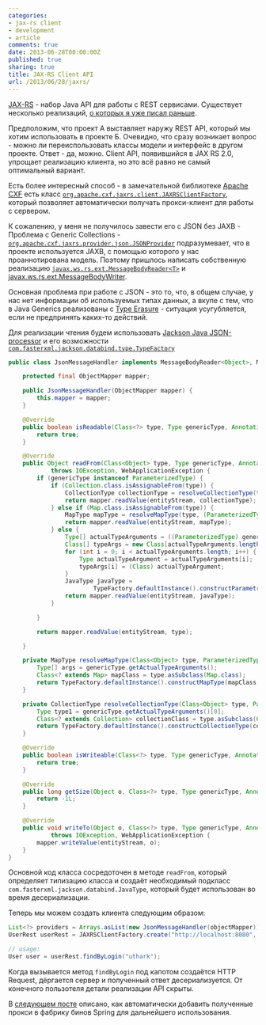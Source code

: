 ```yaml
---
categories:
- jax-rs client
- development
- article
comments: true
date: 2013-06-28T00:00:00Z
published: true
sharing: true
title: JAX-RS Client API
url: /2013/06/28/jaxrs/
---
```


[JAX-RS](http://jcp.org/en/jsr/detail?id=339) - набор Java API для работы с REST сервисами. Существует несколько реализаций, [о которых я уже писал раньше](/blog/2012/02/08/java-rest/). 

Предположим, что проект А выставляет наружу REST API, который мы хотим использовать в проекте Б. Очевидно, что сразу возникает вопрос - можно ли переиспользовать классы модели и интерфейс в другом проекте. Ответ - да, можно. Client API, появившийся в JAX RS 2.0, упрощает реализацию клиента, но это всё равно не самый оптимальный вариант. 

Есть более интересный способ - в замечательной библиотеке [Apache CXF](http://cxf.apache.org/) есть класс [`org.apache.cxf.jaxrs.client.JAXRSClientFactory`](http://cxf.apache.org/javadoc/latest/org/apache/cxf/jaxrs/client/JAXRSClientFactory.html), который позволяет автоматически получать прокси-клиент для работы с сервером.

К сожалению, у меня не получилось завести его с JSON без JAXB - Проблема с Generic Collections - [`org.apache.cxf.jaxrs.provider.json.JSONProvider`](http://cxf.apache.org/javadoc/latest/org/apache/cxf/jaxrs/provider/json/JSONProvider.html) подразумевает, что в проекте используется JAXB, с помощью которого у нас проаннотирована модель. Поэтому пришлось написать собственную реализацию [`javax.ws.rs.ext.MessageBodyReader<T>`](http://docs.oracle.com/javaee/6/api/javax/ws/rs/ext/MessageBodyReader.html) и [javax.ws.rs.ext.MessageBodyWriter<T>](http://docs.oracle.com/javaee/6/api/javax/ws/rs/ext/MessageBodyWriter.html).

Основная проблема при работе с JSON - это то, что, в общем случае, у нас нет информации об используемых типах данных, а вкупе с тем, что в  Java Generics реализованы с [Type Erasure](http://docs.oracle.com/javase/tutorial/java/generics/erasure.html) - ситуация усугубляется, если не предпринять каких-то действий.

Для реализации чтения будем использовать [Jackson Java JSON-processor](http://jackson.codehaus.org/Home) и его возможности [`com.fasterxml.jackson.databind.type.TypeFactory`](http://fasterxml.github.io/jackson-databind/javadoc/2.2.0/com/fasterxml/jackson/databind/type/TypeFactory.html)

```java
public class JsonMessageHandler implements MessageBodyReader<Object>, MessageBodyWriter<Object> {

    protected final ObjectMapper mapper;

    public JsonMessageHandler(ObjectMapper mapper) {
        this.mapper = mapper;
    }

    @Override
    public boolean isReadable(Class<?> type, Type genericType, Annotation[] annotations, MediaType mediaType) {
        return true;
    }

    @Override
    public Object readFrom(Class<Object> type, Type genericType, Annotation[] annotations, MediaType mediaType, MultivaluedMap<String, String> httpHeaders, InputStream entityStream)
            throws IOException, WebApplicationException {
        if (genericType instanceof ParameterizedType) {
            if (Collection.class.isAssignableFrom(type)) {
                CollectionType collectionType = resolveCollectionType(type, (ParameterizedType) genericType);
                return mapper.readValue(entityStream, collectionType);
            } else if (Map.class.isAssignableFrom(type)) {
                MapType mapType = resolveMapType(type, (ParameterizedType) genericType);
                return mapper.readValue(entityStream, mapType);
            } else {
                Type[] actualTypeArguments = ((ParameterizedType) genericType).getActualTypeArguments();
                Class[] typeArgs = new Class[actualTypeArguments.length];
                for (int i = 0; i < actualTypeArguments.length; i++) {
                    Type actualTypeArgument = actualTypeArguments[i];
                    typeArgs[i] = (Class) actualTypeArgument;
                }
                JavaType javaType =
                        TypeFactory.defaultInstance().constructParametricType(type, typeArgs);
                return mapper.readValue(entityStream, javaType);
            }

        }

        return mapper.readValue(entityStream, type);

    }

    private MapType resolveMapType(Class<Object> type, ParameterizedType genericType) {
        Type[] args = genericType.getActualTypeArguments();
        Class<? extends Map> mapClass = type.asSubclass(Map.class);
        return TypeFactory.defaultInstance().constructMapType(mapClass, (Class) args[0], (Class) args[1]);
    }

    private CollectionType resolveCollectionType(Class<Object> type, ParameterizedType genericType) {
        Type type1 = genericType.getActualTypeArguments()[0];
        Class<? extends Collection> collectionClass = type.asSubclass(Collection.class);
        return TypeFactory.defaultInstance().constructCollectionType(collectionClass, (Class) type1);
    }

    @Override
    public boolean isWriteable(Class<?> type, Type genericType, Annotation[] annotations, MediaType mediaType) {
        return true;
    }

    @Override
    public long getSize(Object o, Class<?> type, Type genericType, Annotation[] annotations, MediaType mediaType) {
        return -1L;
    }

    @Override
    public void writeTo(Object o, Class<?> type, Type genericType, Annotation[] annotations, MediaType mediaType, MultivaluedMap<String, Object> httpHeaders, OutputStream entityStream)
            throws IOException, WebApplicationException {
        mapper.writeValue(entityStream, o);
    }
}
```

Основной код класса сосредоточен в методе `readFrom`, который определяет типизацию класса и создаёт необходимый подкласс `com.fasterxml.jackson.databind.JavaType`, который будет использован во время десериализации.

Теперь мы можем создать клиента следующим образом:

```java
List<?> providers = Arrays.asList(new JsonMessageHandler(objectMapper));
UserRest userRest = JAXRSClientFactory.create("http://localhost:8080", UserRest.class, providers);

// usage:
User user = userRest.findByLogin("uthark");
```

Когда вызывается метод `findByLogin` под капотом создаётся HTTP Request, дёргается сервер и полученный ответ десериализуется. От конечного пользотеля детали реализации API скрыты.

В [следующем посте](/blog/2013/06/28/jaxrs-spring-autowiring/) описано, как автоматически добавить полученные прокси в фабрику бинов Spring для дальнейшего использования.
